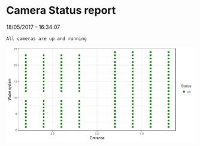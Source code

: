 Camera Status report
================
18/05/2017 - 16:34:07

    All cameras are up and running

![](camreport_files/figure-markdown_github/unnamed-chunk-2-1.png)

